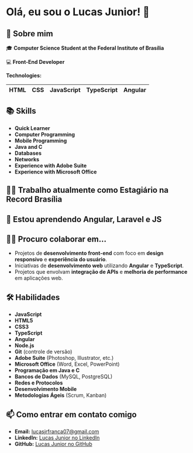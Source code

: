 # Olá, eu sou o Lucas Junior! 👋

## 🚀 Sobre mim

🎓 **Computer Science Student at the Federal Institute of Brasília**

💻 **Front-End Developer**

**Technologies:**

| **HTML**       | **CSS**        | **JavaScript** | **TypeScript** | **Angular**    |
|:--------------:|:--------------:|:--------------:|:--------------:|:--------------:|

## 📚 Skills

- **Quick Learner**
- **Computer Programming**
- **Mobile Programming**
- **Java and C**
- **Databases**
- **Networks**
- **Experience with Adobe Suite**
- **Experience with Microsoft Office**

## 👩‍💻 Trabalho atualmente como Estagiário na Record Brasília

## 🧠 Estou aprendendo Angular, Laravel e JS

## 👯‍♀️ Procuro colaborar em...

- Projetos de **desenvolvimento front-end** com foco em **design responsivo** e **experiência do usuário**.
- Iniciativas de **desenvolvimento web** utilizando **Angular** e **TypeScript**.
- Projetos que envolvam **integração de APIs** e **melhoria de performance** em aplicações web.

## 🛠 Habilidades

- **JavaScript**
- **HTML5**
- **CSS3**
- **TypeScript**
- **Angular**
- **Node.js** 
- **Git** (controle de versão)
- **Adobe Suite** (Photoshop, Illustrator, etc.)
- **Microsoft Office** (Word, Excel, PowerPoint)
- **Programação em Java e C**
- **Bancos de Dados** (MySQL, PostgreSQL)
- **Redes e Protocolos** 
- **Desenvolvimento Mobile** 
- **Metodologias Ágeis** (Scrum, Kanban)

## 📫 Como entrar em contato comigo

- **Email:** [lucasjrfranca07@gmail.com](mailto:lucasjrfranca07@gmail.com)
- **LinkedIn:** [Lucas Junior no LinkedIn](https://www.linkedin.com/in/lucas-junior-dev)
- **GitHub:** [Lucas Junior no GitHub](https://github.com/lucasjuniordev)

